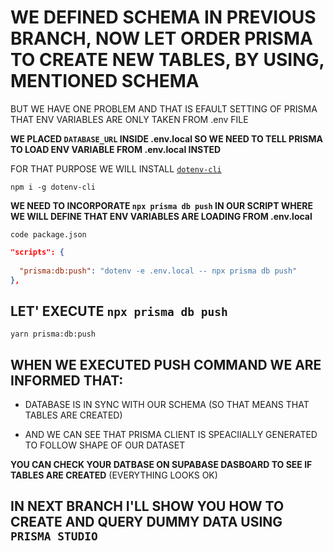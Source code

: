 # WE DEFINED SCHEMA IN PREVIOUS BRANCH, NOW LET ORDER PRISMA TO CREATE NEW TABLES, BY USING, MENTIONED SCHEMA

BUT WE HAVE ONE PROBLEM AND THAT IS EFAULT SETTING OF PRISMA THAT ENV VARIABLES ARE ONLY TAKEN FROM .env FILE

**WE PLACED `DATABASE_URL` INSIDE .env.local SO WE NEED TO TELL PRISMA TO LOAD ENV VARIABLE FROM .env.local INSTED**

FOR THAT PURPOSE WE WILL INSTALL [`dotenv-cli`](https://www.npmjs.com/package/dotenv-cli)

```
npm i -g dotenv-cli
```

**WE NEED TO INCORPORATE `npx prisma db push` IN OUR SCRIPT WHERE WE WILL DEFINE THAT ENV VARIABLES ARE LOADING FROM .env.local**

```
code package.json
```

```json
"scripts": {
    
  "prisma:db:push": "dotenv -e .env.local -- npx prisma db push"
},
```

## LET' EXECUTE `npx prisma db push`

```
yarn prisma:db:push
```

## WHEN WE EXECUTED PUSH COMMAND WE ARE INFORMED THAT:

- DATABASE IS IN SYNC WITH OUR SCHEMA (SO THAT MEANS THAT TABLES ARE CREATED)

- AND WE CAN SEE THAT PRISMA CLIENT IS SPEACIIALLY GENERATED TO FOLLOW SHAPE OF OUR DATASET

**YOU CAN CHECK YOUR DATBASE ON SUPABASE DASBOARD TO SEE IF TABLES ARE CREATED** (EVERYTHING LOOKS OK)

## IN NEXT BRANCH I'LL SHOW YOU HOW TO CREATE AND QUERY DUMMY DATA USING `PRISMA STUDIO`

